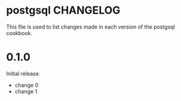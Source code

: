 # postgsql CHANGELOG

This file is used to list changes made in each version of the postgsql cookbook.

# 0.1.0

Initial release.

- change 0
- change 1

